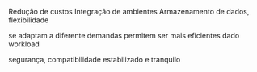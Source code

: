 

Redução de custos
Integração de ambientes
Armazenamento de dados, flexibilidade

se adaptam a diferente demandas
permitem ser mais eficientes dado workload

segurança, compatibilidade
estabilizado e tranquilo